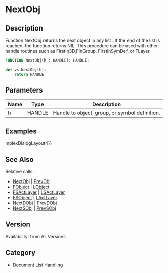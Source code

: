 # NextObj

## Description
Function NextObj returns the next object in any list . If the end of the list is reached, the function returns NIL. This procedure can be used with other handle routines such as FirstIn3D,FInGroup, FirstInSymDef, or FLayer.

```pascal
FUNCTION NextObj(h : HANDLE): HANDLE;
```

```python
def vs.NextObj(h):
    return HANDLE
```

## Parameters
|Name|Type|Description|
|---|---|---|
|h|HANDLE|Handle to object,  group, or  symbol definition.|

## Examples
mplexDialogLayout4}}

## See Also
Relative calls:
* [NextObj](NextObj.md) | [PrevObj](PrevObj.md)
* [FObject](FObject.md) | [LObject](LObject.md)
* [FSActLayer](FSActLayer.md) | [LSActLayer](LSActLayer.md)
* [FSObject](FSObject.md)  | [LActLayer](LActLayer.md)
* [NextDObj](NextDObj.md) | [PrevDObj](PrevDObj.md)
* [NextSObj](NextSObj.md) | [PrevSObj](PrevSObj.md)

## Version
Availability: from All Versions

## Category
* [Document List Handling](../Categories/Document%20List%20Handling.md)
